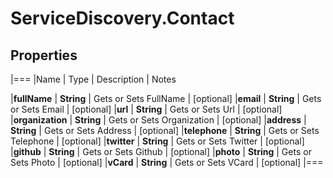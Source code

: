 # ServiceDiscovery.Contact

## Properties
|===
|Name | Type | Description | Notes

|**fullName** | **String** | Gets or Sets FullName | [optional] 
|**email** | **String** | Gets or Sets Email | [optional] 
|**url** | **String** | Gets or Sets Url | [optional] 
|**organization** | **String** | Gets or Sets Organization | [optional] 
|**address** | **String** | Gets or Sets Address | [optional] 
|**telephone** | **String** | Gets or Sets Telephone | [optional] 
|**twitter** | **String** | Gets or Sets Twitter | [optional] 
|**github** | **String** | Gets or Sets Github | [optional] 
|**photo** | **String** | Gets or Sets Photo | [optional] 
|**vCard** | **String** | Gets or Sets VCard | [optional] 
|===


